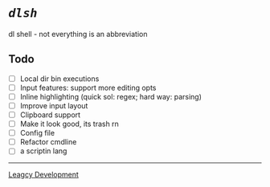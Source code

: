 # *`dlsh`*

dl shell - not everything is an abbreviation

## Todo

- [ ] Local dir bin executions
- [ ] Input features: support more editing opts
- [ ] Inline highlighting (quick sol: regex; hard way: parsing)
- [ ] Improve input layout
- [ ] Clipboard support
- [ ] Make it look good, its trash rn
- [ ] Config file
- [ ] Refactor cmdline
- [ ] a scriptin lang

---

[Leagcy Development](https://github.com/horrifyingHorse/Segmentation-Fault-Dump/tree/eab9c375a35d84ae530073d5a4199f1d5e12194c/dlsh)
